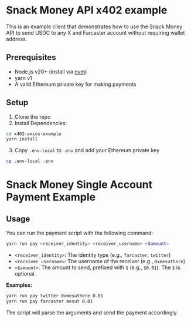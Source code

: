 # Snack Money API x402 example

This is an example client that demonstrates how to use the Snack Money API to send USDC to any X and Farcaster account without requiring wallet address.

## Prerequisites

- Node.js v20+ (install via [nvm](https://github.com/nvm-sh/nvm))
- yarn v1
- A valid Ethereum private key for making payments

## Setup
1. Clone the repo
2. Install Dependencies:
```bash
cd x402-axios-example
yarn install
```

3. Copy `.env-local` to `.env` and add your Ethereum private key 
```bash
cp .env-local .env
```

# Snack Money Single Account Payment Example

## Usage

You can run the payment script with the following command:

```sh
yarn run pay <receiver_identity> <receiver_username> <$amount>
```

- `<receiver_identity>`: The identity type (e.g., `farcaster`, `twitter`)
- `<receiver_username>`: The username of the receiver (e.g., `0xmesuthere`)
- `<$amount>`: The amount to send, prefixed with `$` (e.g., `$0.01`). The `$` is optional.

**Examples:**

```sh
yarn run pay twitter 0xmesuthere 0.01
yarn run pay farcaster mesut 0.01
```

The script will parse the arguments and send the payment accordingly.